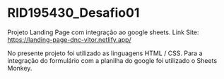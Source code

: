 # RID195430_Desafio01
Projeto Landing Page com integração ao google sheets.
Link Site: https://landing-page-dnc-vitor.netlify.app/

No presente projeto foi utilizado as linguagens HTML / CSS.
Para a integração do formulário com a planilha do google foi utilizado o Sheets Monkey.

